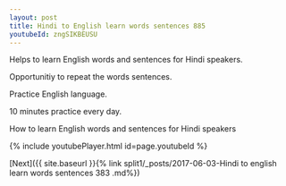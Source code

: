 ```yaml
---
layout: post
title: Hindi to English learn words sentences 885 
youtubeId: zngSIKBEUSU
---
```

 
 
Helps to learn English words and sentences for Hindi speakers.

Opportunitiy to repeat the words sentences. 

Practice English language. 
 
10 minutes practice every day. 
 
How to learn English words and sentences for Hindi speakers 
 
{% include youtubePlayer.html id=page.youtubeId %}
 
 
[Next]({{ site.baseurl }}{% link  split1/_posts/2017-06-03-Hindi to english learn words sentences 383 .md%})
 
